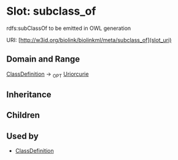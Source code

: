 # Slot: subclass_of


rdfs:subClassOf to be emitted in OWL generation

URI: [http://w3id.org/biolink/biolinkml/meta/subclass_of](slot_uri)
## Domain and Range

[ClassDefinition](ClassDefinition.md) ->  <sub>OPT</sub> [Uriorcurie](Uriorcurie.md)
## Inheritance

## Children

## Used by

 * [ClassDefinition](ClassDefinition.md)
